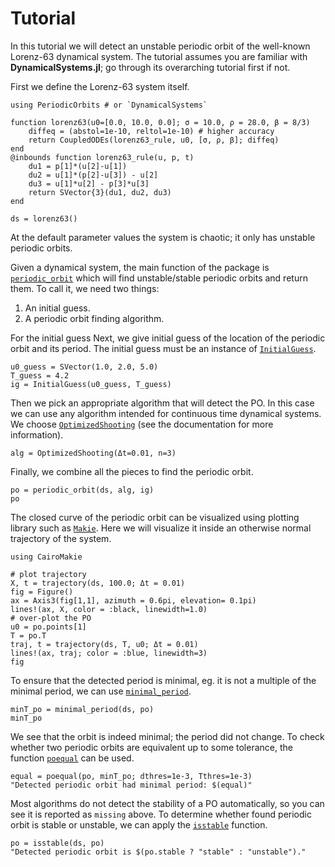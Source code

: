 # Tutorial

In this tutorial we will detect an unstable periodic orbit of the well-known Lorenz-63 dynamical system. The tutorial assumes you are familiar with **DynamicalSystems.jl**; go through its overarching tutorial first if not.

First we define the Lorenz-63 system itself.

```@example MAIN
using PeriodicOrbits # or `DynamicalSystems`

function lorenz63(u0=[0.0, 10.0, 0.0]; σ = 10.0, ρ = 28.0, β = 8/3)
    diffeq = (abstol=1e-10, reltol=1e-10) # higher accuracy
    return CoupledODEs(lorenz63_rule, u0, [σ, ρ, β]; diffeq)
end
@inbounds function lorenz63_rule(u, p, t)
    du1 = p[1]*(u[2]-u[1])
    du2 = u[1]*(p[2]-u[3]) - u[2]
    du3 = u[1]*u[2] - p[3]*u[3]
    return SVector{3}(du1, du2, du3)
end

ds = lorenz63()
```
At the default parameter values the system is chaotic; it only has unstable periodic orbits.

Given a dynamical system, the main function of the package is [`periodic_orbit`](@ref) which will find unstable/stable periodic orbits and return them.
To call it, we need two things:
1. An initial guess.
2. A periodic orbit finding algorithm.

For the initial guess Next, we give initial guess of the location of the periodic orbit and its period. The initial guess must be an instance of [`InitialGuess`](@ref).

```@example MAIN
u0_guess = SVector(1.0, 2.0, 5.0)
T_guess = 4.2
ig = InitialGuess(u0_guess, T_guess)
```

Then we pick an appropriate algorithm that will detect the PO.
In this case we can use any algorithm intended for continuous time dynamical systems.
We choose [`OptimizedShooting`](@ref) (see the documentation for more information).

```@example MAIN
alg = OptimizedShooting(Δt=0.01, n=3)
```

Finally, we combine all the pieces to find the periodic orbit.

```@example MAIN
po = periodic_orbit(ds, alg, ig)
po
```

The closed curve of the periodic orbit can be visualized using plotting library such as [`Makie`](https://github.com/MakieOrg/Makie.jl).
Here we will visualize it inside an otherwise normal trajectory of the system.


```@example MAIN
using CairoMakie

# plot trajectory
X, t = trajectory(ds, 100.0; Δt = 0.01)
fig = Figure()
ax = Axis3(fig[1,1], azimuth = 0.6pi, elevation= 0.1pi)
lines!(ax, X, color = :black, linewidth=1.0)
# over-plot the PO
u0 = po.points[1]
T = po.T
traj, t = trajectory(ds, T, u0; Δt = 0.01)
lines!(ax, traj; color = :blue, linewidth=3)
fig
```

To ensure that the detected period is minimal, eg. it is not a multiple of the minimal period, we can use [`minimal_period`](@ref).

```@example MAIN
minT_po = minimal_period(ds, po)
minT_po
```

We see that the orbit is indeed minimal; the period did not change.
To check whether two periodic orbits are equivalent up to some tolerance, the function [`poequal`](@ref) can be used.

```@example MAIN
equal = poequal(po, minT_po; dthres=1e-3, Tthres=1e-3)
"Detected periodic orbit had minimal period: $(equal)"
```

Most algorithms do not detect the stability of a PO automatically, so you can see it is reported as `missing` above.
To determine whether found periodic orbit is stable or unstable, we can apply the [`isstable`](@ref) function.

```@example MAIN
po = isstable(ds, po)
"Detected periodic orbit is $(po.stable ? "stable" : "unstable")."
```
